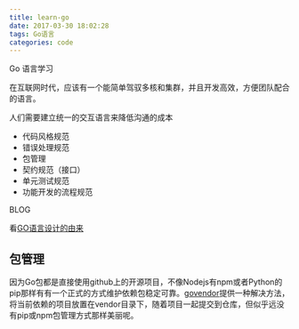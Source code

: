 ```yaml
---
title: learn-go
date: 2017-03-30 18:02:28
tags: Go语言
categories: code
---
```


Go 语言学习

在互联网时代，应该有一个能简单驾驭多核和集群，并且开发高效，方便团队配合的语言。

人们需要建立统一的交互语言来降低沟通的成本

  - 代码风格规范
  - 错误处理规范
  - 包管理
  - 契约规范（接口）
  - 单元测试规范
  - 功能开发的流程规范


BLOG

看[GO语言设计的由来][go_design]

包管理
---
因为Go包都是直接使用github上的开源项目，不像Nodejs有npm或者Python的pip那样有有一个正式的方式维护依赖包稳定可靠。[govendor](https://github.com/kardianos/govendor)提供一种解决方法，将当前依赖的项目放置在vendor目录下，随着项目一起提交到仓库，但似乎远没有pip或npm包管理方式那样美丽呢。





[go_design]: http://www.oschina.net/translate/go-at-google-language-design-in-the-service-of-software-engineering
